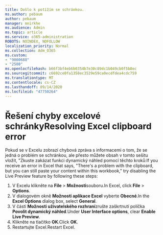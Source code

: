 ```yaml
---
title: Došlo k potížím se schránkou.
ms.author: pebaum
author: pebaum
manager: mnirkhe
ms.audience: Admin
ms.topic: article
ms.service: o365-administration
ROBOTS: NOINDEX, NOFOLLOW
localization_priority: Normal
ms.collection: Adm_O365
ms.custom:
- "9000688"
- "2580"
ms.openlocfilehash: b66f3bf4eb6b0354b7e30c89dc1b049cb0f5b8ec
ms.sourcegitcommit: c6692ce0fa1358ec3529e59ca0ecdfdea4cdc759
ms.translationtype: MT
ms.contentlocale: cs-CZ
ms.lasthandoff: 09/14/2020
ms.locfileid: "47750264"
---
```

# <a name="resolving-excel-clipboard-error"></a><span data-ttu-id="76db4-102">Řešení chyby excelové schránky</span><span class="sxs-lookup"><span data-stu-id="76db4-102">Resolving Excel clipboard error</span></span>

<span data-ttu-id="76db4-103">Pokud se v Excelu zobrazí chybová zpráva s informacemi o tom, že se jedná o problém se schránkou, ale přesto můžete obsah v tomto sešitu vložit, "Zkuste zakázat funkci dynamický náhled pomocí těchto kroků:</span><span class="sxs-lookup"><span data-stu-id="76db4-103">If you receive an error in Excel that says, "There's a problem with the clipboard, but you can still paste your content within this workbook," try disabling the Live Preview feature by following these steps:</span></span>

1. <span data-ttu-id="76db4-104">V Excelu klikněte na **File**  >  **Možnosti**souboru.</span><span class="sxs-lookup"><span data-stu-id="76db4-104">In Excel, click **File** > **Options**.</span></span>
3. <span data-ttu-id="76db4-105">V dialogovém okně **Možnosti aplikace Excel** vyberte **Obecné**.</span><span class="sxs-lookup"><span data-stu-id="76db4-105">In the **Excel Options** dialog box, select **General**.</span></span>
4. <span data-ttu-id="76db4-106">V části **Možnosti uživatelského rozhraní**zrušte zaškrtnutí políčka **Povolit dynamický náhled**.</span><span class="sxs-lookup"><span data-stu-id="76db4-106">Under **User Interface options**, clear **Enable Live Preview**.</span></span>
5. <span data-ttu-id="76db4-107">Klikněte na tlačítko **OK**.</span><span class="sxs-lookup"><span data-stu-id="76db4-107">Click **OK**.</span></span>
6. <span data-ttu-id="76db4-108">Restartujte Excel.</span><span class="sxs-lookup"><span data-stu-id="76db4-108">Restart Excel.</span></span>
